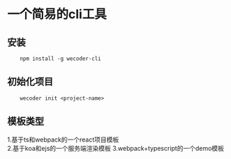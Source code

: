 # 一个简易的cli工具

## 安装
```
	npm install -g wecoder-cli
```

## 初始化项目
```
	wecoder init <project-name>
```

## 模板类型
1.基于ts和webpack的一个react项目模板  
2.基于koa和ejs的一个服务端渲染模板
3.webpack+typescript的一个demo模板
